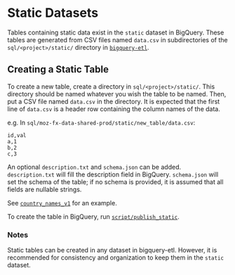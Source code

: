 # Static Datasets

Tables containing static data exist in the `static` dataset in BigQuery.
These tables are generated from CSV files named `data.csv` in subdirectories of the `sql/<project>/static/`
directory in [`bigquery-etl`](https://github.com/mozilla/bigquery-etl/tree/master/sql/moz-fx-data-shared-prod/static).

## Creating a Static Table

To create a new table, create a directory in `sql/<project>/static/`.
This directory should be named whatever you wish the table to be named.
Then, put a CSV file named `data.csv` in the directory.
It is expected that the first line of `data.csv` is a header row containing the column
names of the data.

e.g. In `sql/moz-fx-data-shared-prod/static/new_table/data.csv`:

```
id,val
a,1
b,2
c,3
```

An optional `description.txt` and `schema.json` can be added. `description.txt` will fill the description
field in BigQuery. `schema.json` will set the schema of the table; if no schema is provided, it is assumed
that all fields are nullable strings.

See [`country_names_v1`](https://github.com/mozilla/bigquery-etl/tree/master/sql/moz-fx-data-shared-prod/static/country_names_v1) for an example.

To create the table in BigQuery, run [`script/publish_static`](https://github.com/mozilla/bigquery-etl/blob/master/script/publish_static).

### Notes

Static tables can be created in any dataset in bigquery-etl. However, it is recommended for consistency and
organization to keep them in the `static` dataset.
